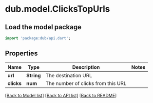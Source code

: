 # dub.model.ClicksTopUrls

## Load the model package
```dart
import 'package:dub/api.dart';
```

## Properties
Name | Type | Description | Notes
------------ | ------------- | ------------- | -------------
**url** | **String** | The destination URL | 
**clicks** | **num** | The number of clicks from this URL | 

[[Back to Model list]](../README.md#documentation-for-models) [[Back to API list]](../README.md#documentation-for-api-endpoints) [[Back to README]](../README.md)


